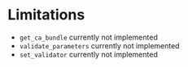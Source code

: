 # Limitations


- `get_ca_bundle` currently not implemented
- `validate_parameters` currently not implemented
- `set_validator` currently not implemented